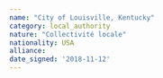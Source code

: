 ```yaml
---
name: "City of Louisville, Kentucky"
category: local_authority
nature: "Collectivité locale"
nationality: USA
alliance: 
date_signed: '2018-11-12'
---
```

    